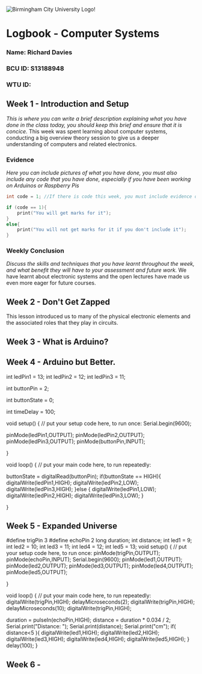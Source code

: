 ![Birmingham City University Logo!](/assets/bculogo.png "BCU Logo")


# Logbook - Computer Systems  
  
### Name: Richard Davies  
### BCU ID: S13188948
### WTU ID:   
  
## Week 1 - Introduction and Setup  
*This is where you can write a brief description explaining what you have done in the class today, you should keep this brief and ensure that it is concice.*
This week was spent learning about computer systems, conducting a big overview theory session to give us a deeper understanding of computers and related electronics.

### Evidence 
*Here you can include pictures of what you have done, you must also include any code that you have done, especially if you have been working on Arduinos or Raspberry Pis*

```c 
int code = 1; //If there is code this week, you must include evidence of it. 

if (code == 1){ 
    print("You will get marks for it");
}
else{
    print("You will not get marks for it if you don't include it");
}
```
### Weekly Conclusion 
*Discuss the skills and techniques that you have learnt throughout the week, and what benefit they will have to your assessment and future work.*
We have learnt about electronic systems and the open lectures have made us even more eager for future courses.

## Week 2 - Don't Get Zapped
This lesson introduced us to many of the physical electronic elements and the associated roles that they play in circuits.
## Week 3 - What is Arduino?
## Week 4 - Arduino but Better.
int ledPin1 = 13;
int ledPin2 = 12;
int ledPin3 = 11;

int buttonPin = 2;

int buttonState = 0;

int timeDelay = 100;

void setup() {
  // put your setup code here, to run once:
  Serial.begin(9600);
  
  pinMode(ledPin1,OUTPUT);
  pinMode(ledPin2,OUTPUT);
  pinMode(ledPin3,OUTPUT);
  pinMode(buttonPin,INPUT);

}

void loop() {
  // put your main code here, to run repeatedly:

  buttonState = digitalRead(buttonPin);
  if(buttonState == HIGH){
    digitalWrite(ledPin1,HIGH);
    digitalWrite(ledPin2,LOW);
    digitalWrite(ledPin3,HIGH);
  }else
  {
    digitalWrite(ledPin1,LOW);
    digitalWrite(ledPin2,HIGH);
    digitalWrite(ledPin3,LOW);
  }

}
## Week 5 - Expanded Universe

#define trigPin 3
#define echoPin 2
long duration;
int distance;
int led1 = 9;
int led2 = 10;
int led3 = 11;
int led4 = 12;
int led5 = 13;
void setup() {
  // put your setup code here, to run once:
 pinMode(trigPin,OUTPUT);
 pinMode(echoPin,INPUT);
 Serial.begin(9600);
 pinMode(led1,OUTPUT);
  pinMode(led2,OUTPUT);
   pinMode(led3,OUTPUT);
    pinMode(led4,OUTPUT);
     pinMode(led5,OUTPUT);
 
}

void loop() {
  // put your main code here, to run repeatedly:
  digitalWrite(trigPin,HIGH);
  delayMicroseconds(2);
  digitalWrite(trigPin,HIGH);
  delayMicroseconds(10);
  digitalWrite(trigPin,HIGH);

  duration = pulseIn(echoPin,HIGH);
  distance = duration * 0.034 / 2;
  Serial.print("Distance: ");
  Serial.print(distance);
  Serial.print("cm");
  if( distance<5 ){
    digitalWrite(led1,HIGH);
    digitalWrite(led2,HIGH);
    digitalWrite(led3,HIGH);
    digitalWrite(led4,HIGH);
    digitalWrite(led5,HIGH);
  }
  delay(100);
}
## Week 6 - 






